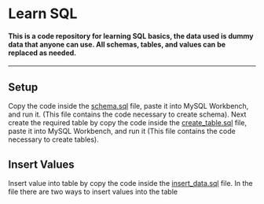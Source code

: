 # Learn SQL
#### This is a code repository for learning SQL basics, the data used is dummy data that anyone can use. All schemas, tables, and values can be replaced as needed.
----
## Setup
Copy the code inside the [schema.sql](https://github.com/rizqiaula/learn_sql/blob/main/schema.sql) file, paste it into MySQL Workbench, and run it. (This file contains the code necessary to create schema). Next create the required table by copy the code inside the [create_table.sql](https://github.com/rizqiaula/learn_sql/blob/main/create_table.sql) file, paste it into MySQL Workbench, and run it (This file contains the code necessary to create tables).
## Insert Values
Insert value into table by copy the code inside the [insert_data.sql](https://github.com/rizqiaula/learn_sql/blob/main/insert_data.sql) file. In the file there are two ways to insert values into the table
